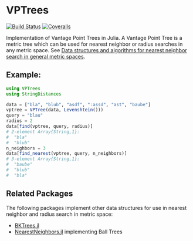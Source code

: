 # VPTrees

[![Build Status](https://travis-ci.com/JuliaNeighbors/VPTrees.jl.svg?branch=master)](https://travis-ci.com/JuliaNeighbors/VPTrees.jl)
[![Coveralls](https://coveralls.io/repos/github/JuliaNeighbors/VPTrees.jl/badge.svg?branch=master)](https://coveralls.io/github/JuliaNeighbors/VPTrees.jl?branch=master)

Implementation of Vantage Point Trees in Julia. 
A Vantage Point Tree is a metric tree which can be used for nearest neighbor or radius searches in any metric space.
See [Data structures and algorithms for nearest neighbor search in general metric spaces](http://web.cs.iastate.edu/~honavar/nndatastructures.pdf).

## Example:

```julia
using VPTrees
using StringDistances

data = ["bla", "blub", "asdf", ":assd", "ast", "baube"]
vptree = VPTree(data, Levenshtein()))
query = "blau"
radius = 2
data[find(vptree, query, radius)]
# 2-element Array{String,1}:
#  "bla" 
#  "blub"
n_neighbors = 3
data[find_nearest(vptree, query, n_neighbors)]
# 3-element Array{String,1}:
#  "baube"
#  "blub" 
#  "bla"
```

## Related Packages
The following packages implement other data structures for use in nearest neighbor and radius search in metric space:
- [BKTrees.jl](https://github.com/zgornel/BKTrees.jl)
- [NearestNeighbors.jl](https://github.com/KristofferC/NearestNeighbors.jl) implementing Ball Trees